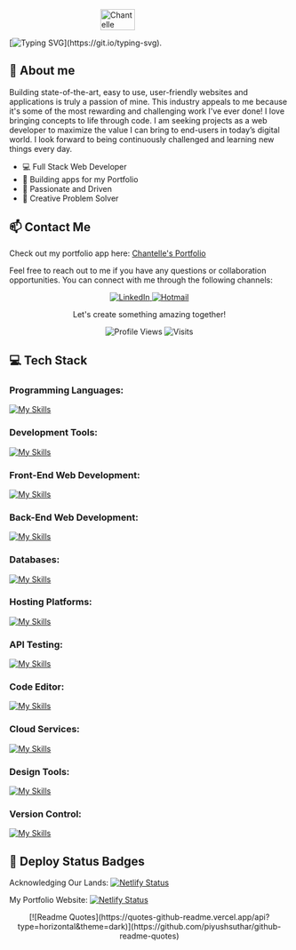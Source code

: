 <div style="display: flex; justify-content: center;">
  <img src="https://user-images.githubusercontent.com/82847249/147374702-96d6f42e-6b10-4b39-b9fe-eae6d68d9a41.jpg" alt="Chantelle" style="width: 35%; max-width: 100%; height: auto;">
</div>

[![Typing SVG](https://readme-typing-svg.herokuapp.com/?lines=Welcome+to+my+GitHub:I'm+Chantelle.)](https://git.io/typing-svg).


## :wave: About me
Building state-of-the-art, easy to use, user-friendly websites and applications is truly a passion of mine. This industry appeals to me because it's some of the most rewarding and challenging work I've ever done! I love bringing concepts to life through code. I am seeking projects as a web developer to maximize the value I can bring to end-users in today’s digital world. I look forward to being continuously challenged and learning new things every day.

* 💻 Full Stack Web Developer
* 📱 Building apps for my Portfolio
* 🚀 Passionate and Driven
* 🌟 Creative Problem Solver

## 📫 Contact Me 

Check out my portfolio app here: [Chantelle's Portfolio](https://chantelleportfolio.netlify.app/)

Feel free to reach out to me if you have any questions or collaboration opportunities. You can connect with me through the following channels:

<div align="center">
  <a href="https://www.linkedin.com/in/chantellepasceri">
    <img src="https://img.shields.io/badge/-LinkedIn-blue?style=flat-square&logo=Linkedin&logoColor=white" alt="LinkedIn">
  </a>
  <a href="mailto:mrspasceri@hotmail.com">
    <img src="https://img.shields.io/badge/-Hotmail-0078D4?style=flat-square&logo=microsoft-outlook&logoColor=white" alt="Hotmail">
  </a>
  <p>Let's create something amazing together!</p>
</div>

<p align="center">
  <img src="https://komarev.com/ghpvc/?username=bella77-69&style=plastic&label=Views" alt="Profile Views">
  <img src="https://badges.pufler.dev/visits/brunotacca/bella77-69?color=black&logo=github" alt="Visits">
</p>

## :computer: Tech Stack 

### Programming Languages:
[![My Skills](https://skillicons.dev/icons?i=html,css,scss,javascript,ts)](https://skillicons.dev)

### Development Tools:
[![My Skills](https://skillicons.dev/icons?i=vite)](https://skillicons.dev)

### Front-End Web Development:
[![My Skills](https://skillicons.dev/icons?i=react,nextjs,gatsby,jquery,styledcomponents)](https://skillicons.dev)

### Back-End Web Development:
[![My Skills](https://skillicons.dev/icons?i=nodejs,express)](https://skillicons.dev)

### Databases:
[![My Skills](https://skillicons.dev/icons?i=mysql,mongodb,firebase)](https://skillicons.dev)

### Hosting Platforms:
[![My Skills](https://skillicons.dev/icons?i=netlify,heroku)](https://skillicons.dev)

### API Testing: 
[![My Skills](https://skillicons.dev/icons?i=postman)](https://skillicons.dev)

### Code Editor:
[![My Skills](https://skillicons.dev/icons?i=vscode,atom)](https://skillicons.dev)

### Cloud Services:
[![My Skills](https://skillicons.dev/icons?i=aws)](https://skillicons.dev)

### Design Tools:
[![My Skills](https://skillicons.dev/icons?i=figma)](https://skillicons.dev)

### Version Control:
[![My Skills](https://skillicons.dev/icons?i=git,github)](https://skillicons.dev)

## :rocket: Deploy Status Badges

Acknowledging Our Lands:
[![Netlify Status](https://api.netlify.com/api/v1/badges/a4d4c259-9f38-4a11-94d3-5284fde9925c/deploy-status)](https://app.netlify.com/sites/acknowledging-our-lands/deploys)

My Portfolio Website:
[![Netlify Status](https://api.netlify.com/api/v1/badges/4f3b43bd-9cdf-4c46-b734-825f15464481/deploy-status)](https://app.netlify.com/sites/chantelleportfolio/deploys)

<div align="center">
  [![Readme Quotes](https://quotes-github-readme.vercel.app/api?type=horizontal&theme=dark)](https://github.com/piyushsuthar/github-readme-quotes)
</div>
